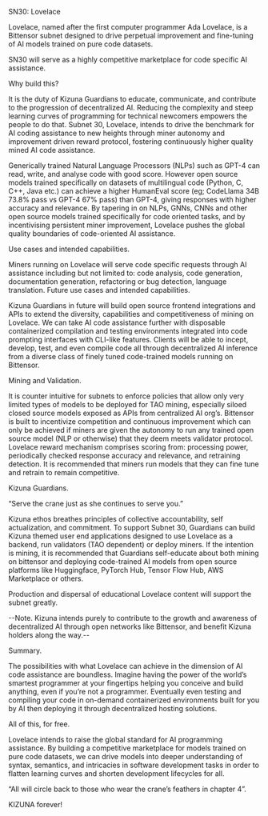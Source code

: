 SN30: Lovelace
 
Lovelace, named after the first computer programmer Ada Lovelace, is a Bittensor subnet designed to drive perpetual improvement and fine-tuning of AI models trained on pure code datasets. 
 
SN30 will serve as a highly competitive marketplace for code specific AI assistance.
 
Why build this?
 
It is the duty of Kizuna Guardians to educate, communicate, and contribute to the progression of decentralized AI. Reducing the complexity and steep learning curves of programming for technical newcomers empowers the people to do that. Subnet 30, Lovelace, intends to drive the benchmark for AI coding assistance to new heights through miner autonomy and improvement driven reward protocol, fostering continuously higher quality mined AI code assistance.
 
Generically trained Natural Language Processors (NLPs) such as GPT-4 can read, write, and analyse code with good score. However open source models trained specifically on datasets of multilingual code (Python, C, C++, Java etc.) can achieve a higher HumanEval score (eg; CodeLlama 34B 73.8% pass vs GPT-4 67% pass) than GPT-4, giving responses with higher accuracy and relevance. By tapering in on NLPs, GNNs, CNNs and other open source models trained specifically for code oriented tasks, and by incentivising persistent miner improvement, Lovelace pushes the global quality boundaries of code-oriented AI assistance. 
 
Use cases and intended capabilities.
 
Miners running on Lovelace will serve code specific requests through AI assistance including but not limited to: code analysis, code generation, documentation generation, refactoring or bug detection, language translation. 
Future use cases and intended capabilities.
 
Kizuna Guardians in future will build open source frontend integrations and APIs to extend the diversity, capabilities and competitiveness of mining on Lovelace. We can take AI code assistance further with disposable containerized compilation and testing environments integrated into code prompting interfaces with CLI-like features. Clients will be able to incept, develop, test, and even compile code all through decentralized AI inference from a diverse class of finely tuned code-trained models running on Bittensor.
 
Mining and Validation.
 
It is counter intuitive for subnets to enforce policies that allow only very limited types of models to be deployed for TAO mining, especially siloed closed source models exposed as APIs from centralized AI org’s. Bittensor is built to incentivize competition and continuous improvement which can only be achieved if miners are given the autonomy to run any trained open source model (NLP or otherwise) that they deem meets validator protocol. Lovelace reward mechanism comprises scoring from: processing power, periodically checked response accuracy and relevance, and retraining detection. It is recommended that miners run models that they can fine tune and retrain to remain competitive.
 
Kizuna Guardians.
 
“Serve the crane just as she continues to serve you.”
 
Kizuna ethos breathes principles of collective accountability, self actualization, and commitment. To support Subnet 30, Guardians can build Kizuna themed user end applications designed to use Lovelace as a backend, run validators (TAO dependent) or deploy miners. If the intention is mining, it is recommended that Guardians self-educate about both mining on bittensor and deploying code-trained AI models from open source platforms like Huggingface, PyTorch Hub, Tensor Flow Hub, AWS Marketplace or others. 
 
Production and dispersal of educational Lovelace content will support the subnet greatly.  
 
--Note. Kizuna intends purely to contribute to the growth and awareness of decentralized AI through open networks like Bittensor, and benefit Kizuna holders along the way.--
 
Summary.
 
The possibilities with what Lovelace can achieve in the dimension of AI code assistance are boundless. Imagine having the power of the world’s smartest programmer at your fingertips helping you conceive and build anything, even if you’re not a programmer. Eventually even testing and compiling your code in on-demand containerized environments built for you by AI then deploying it through decentralized hosting solutions.
 
All of this, for free. 
 
Lovelace intends to raise the global standard for AI programming assistance. By building a competitive marketplace for models trained on pure code datasets, we can drive models into deeper understanding of syntax, semantics, and intricacies in software development tasks in order to flatten learning curves and shorten development lifecycles for all. 
 
“All will circle back to those who wear the crane’s feathers in chapter 4”.
 
KIZUNA forever!
